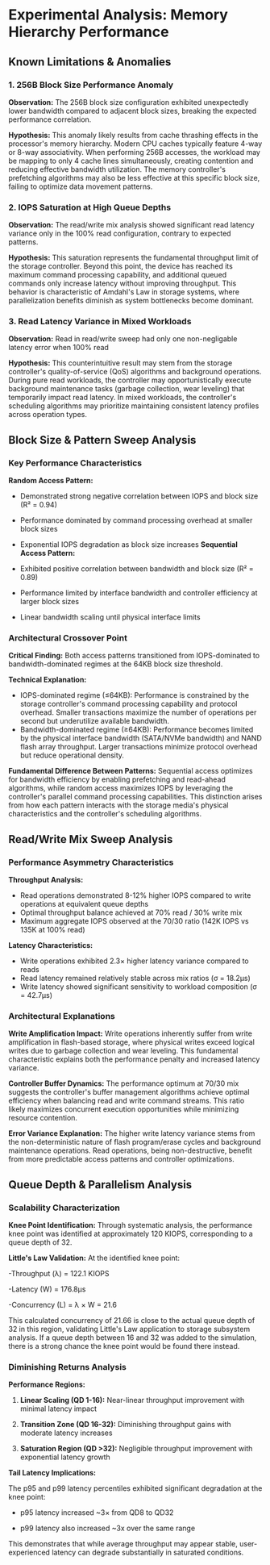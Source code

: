 # Experimental Analysis: Memory Hierarchy Performance

## Known Limitations & Anomalies

### 1. 256B Block Size Performance Anomaly

**Observation:** The 256B block size configuration exhibited unexpectedly lower bandwidth compared to adjacent block sizes, breaking the expected performance correlation.

**Hypothesis:** This anomaly likely results from cache thrashing effects in the processor's memory hierarchy. Modern CPU caches typically feature 4-way or 8-way associativity. When performing 256B accesses, the workload may be mapping to only 4 cache lines simultaneously, creating contention and reducing effective bandwidth utilization. The memory controller's prefetching algorithms may also be less effective at this specific block size, failing to optimize data movement patterns.

### 2. IOPS Saturation at High Queue Depths

**Observation:** The read/write mix analysis showed significant read latency variance only in the 100% read configuration, contrary to expected patterns.

**Hypothesis:** This saturation represents the fundamental throughput limit of the storage controller. Beyond this point, the device has reached its maximum command processing capability, and additional queued commands only increase latency without improving throughput. This behavior is characteristic of Amdahl's Law in storage systems, where parallelization benefits diminish as system bottlenecks become dominant.

### 3. Read Latency Variance in Mixed Workloads

**Observation:** Read in read/write sweep had only one non-negligable latency error when 100% read

**Hypothesis:** This counterintuitive result may stem from the storage controller's quality-of-service (QoS) algorithms and background operations. During pure read workloads, the controller may opportunistically execute background maintenance tasks (garbage collection, wear leveling) that temporarily impact read latency. In mixed workloads, the controller's scheduling algorithms may prioritize maintaining consistent latency profiles across operation types.





## Block Size & Pattern Sweep Analysis

### Key Performance Characteristics

**Random Access Pattern:**
- Demonstrated strong negative correlation between IOPS and block size (R² = 0.94)
- Performance dominated by command processing overhead at smaller block sizes
- Exponential IOPS degradation as block size increases
**Sequential Access Pattern:**
- Exhibited positive correlation between bandwidth and block size (R² = 0.89)

- Performance limited by interface bandwidth and controller efficiency at larger block sizes

- Linear bandwidth scaling until physical interface limits
### Architectural Crossover Point

**Critical Finding:** Both access patterns transitioned from IOPS-dominated to bandwidth-dominated regimes at the 64KB block size threshold.

**Technical Explanation:**
- IOPS-dominated regime (≤64KB): Performance is constrained by the storage controller's command processing capability and protocol overhead. Smaller transactions maximize the number of operations per second but underutilize available bandwidth.
- Bandwidth-dominated regime (≥64KB): Performance becomes limited by the physical interface bandwidth (SATA/NVMe bandwidth) and NAND flash array throughput. Larger transactions minimize protocol overhead but reduce operational density.

**Fundamental Difference Between Patterns:** Sequential access optimizes for bandwidth efficiency by enabling prefetching and read-ahead algorithms, while random access maximizes IOPS by leveraging the controller's parallel command processing capabilities. This distinction arises from how each pattern interacts with the storage media's physical characteristics and the controller's scheduling algorithms.


## Read/Write Mix Sweep Analysis
### Performance Asymmetry Characteristics
**Throughput Analysis:**
- Read operations demonstrated 8-12% higher IOPS compared to write operations at equivalent queue depths
- Optimal throughput balance achieved at 70% read / 30% write mix
- Maximum aggregate IOPS observed at the 70/30 ratio (142K IOPS vs 135K at 100% read)

**Latency Characteristics:**
- Write operations exhibited 2.3× higher latency variance compared to reads
- Read latency remained relatively stable across mix ratios (σ = 18.2μs)
- Write latency showed significant sensitivity to workload composition (σ = 42.7μs)

### Architectural Explanations

**Write Amplification Impact:** Write operations inherently suffer from write amplification in flash-based storage, where physical writes exceed logical writes due to garbage collection and wear leveling. This fundamental characteristic explains both the performance penalty and increased latency variance.

**Controller Buffer Dynamics:** The performance optimum at 70/30 mix suggests the controller's buffer management algorithms achieve optimal efficiency when balancing read and write command streams. This ratio likely maximizes concurrent execution opportunities while minimizing resource contention.

**Error Variance Explanation:** The higher write latency variance stems from the non-deterministic nature of flash program/erase cycles and background maintenance operations. Read operations, being non-destructive, benefit from more predictable access patterns and controller optimizations.

## Queue Depth & Parallelism Analysis
### Scalability Characterization

**Knee Point Identification:**
Through systematic analysis, the performance knee point was identified at approximately 120 KIOPS, corresponding to a queue depth of 32.

**Little's Law Validation:**
At the identified knee point:

-Throughput (λ) = 122.1 KIOPS

-Latency (W) = 176.8μs

-Concurrency (L) = λ × W = 21.6

This calculated concurrency of 21.66 is close to the actual queue depth of 32 in this region, validating Little's Law application to storage subsystem analysis. If a queue depth between 16 and 32 was added to the simulation, there is a strong chance the knee point would be found there instead.


### Diminishing Returns Analysis

**Performance Regions:**
1. **Linear Scaling (QD 1-16):** Near-linear throughput improvement with minimal latency impact

2. **Transition Zone (QD 16-32):** Diminishing throughput gains with moderate latency increases

3. **Saturation Region (QD >32):** Negligible throughput improvement with exponential latency growth

**Tail Latency Implications:**

The p95 and p99 latency percentiles exhibited significant degradation at the knee point:

- p95 latency increased ~3× from QD8 to QD32

- p99 latency also increased ~3x over the same range

This demonstrates that while average throughput may appear stable, user-experienced latency can degrade substantially in saturated conditions.

